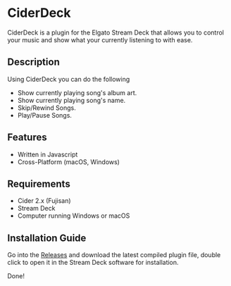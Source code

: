 
# CiderDeck

CiderDeck is a plugin for the Elgato Stream Deck that allows you to control your music and show what your currently listening to with ease.

## Description

Using CiderDeck you can do the following

- Show currently playing song's album art.
- Show currently playing song's name.
- Skip/Rewind Songs.
- Play/Pause Songs.

## Features

- Written in Javascript
- Cross-Platform (macOS, Windows)

## Requirements
- Cider 2.x (Fujisan)
- Stream Deck
- Computer running Windows or macOS

## Installation Guide

Go into the [Releases](github.com/ciderapp/CiderDeck/releases) and download the latest compiled plugin file, double click to open it in the Stream Deck software for installation.

Done!

